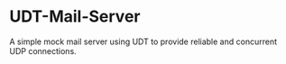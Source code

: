 # UDT-Mail-Server
A simple mock mail server using UDT to provide reliable and concurrent UDP connections.
